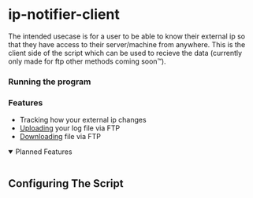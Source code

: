# ip-notifier-client
The intended usecase is for a user to be able to know their external ip so that they have access to their server/machine from anywhere. This is the client side of the script which can be used to recieve the data (currently only made for ftp other methods coming soon™).

### Running the program


### Features

- Tracking how your external ip changes
- [Uploading](https://github.com/Squibid/ip-notifier/blob/46b83bb898a6ba0644ba5db313415506d1bfe926/functions/ftp.sh) your log file via FTP
- [Downloading](https://github.com/Squibid/ip-notifer-client) file via FTP

 <details open><summary> Planned Features </summary>
  
  ```
  
  ```
  
</details>


## Configuring The Script

